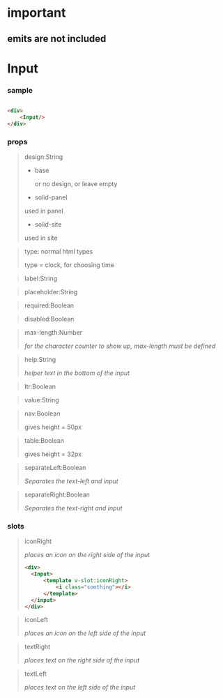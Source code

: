# important

## emits are not included

# Input

### sample

```html

<div>
    <Input/>
</div>
```

### props

> design:String
>
> - base 
>    
>   or no design, or leave empty
> - solid-panel
> 
>  used in panel
> - solid-site
> 
>  used in site


> type: normal html types
> 
> type = clock, for choosing time

> label:String

> placeholder:String
>

>required:Boolean

>disabled:Boolean

> max-length:Number
>
> *for the character counter to show up, max-length must be defined*

> help:String
>
> *helper text in the bottom of the input*

> ltr:Boolean

> value:String


> nav:Boolean
> 
> gives height = 50px

> table:Boolean
> 
> gives height = 32px
> 

> separateLeft:Boolean
> 
> *Separates the text-left and input*


>separateRight:Boolean
> 
> *Separates the text-right and input* 

### slots

> iconRight
>
> *places an icon on the right side of the input*
>
> ```html
> <div>
>   <Input>
>       <template v-slot:iconRight>
>           <i class="somthing"></i>
>       </template>
>   </input>
> </div>
>```

> iconLeft
>
> *places an icon on the left side of the input*

> textRight
>
> *places text on the right side of the input*

> textLeft
>
> *places text on the left side of the input*







